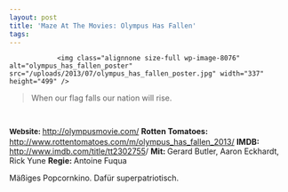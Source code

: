 ```yaml
---
layout: post
title: 'Maze At The Movies: Olympus Has Fallen'
tags:
---
```



                <img class="alignnone size-full wp-image-8076" alt="olympus_has_fallen_poster" src="/uploads/2013/07/olympus_has_fallen_poster.jpg" width="337" height="499" />
<blockquote>When our flag falls our nation will rise.</blockquote>
<img class="alignnone size-full wp-image-5898" style="font-size: 13px; line-height: 19px;" title="movie_review_3stars" alt="" src="/uploads/2010/02/movie_review_3stars.png" width="75" height="15" />
<p><strong style="font-size: 13px; line-height: 19px;"></strong></p>
<p><strong style="font-size: 13px; line-height: 19px;">Website: </strong><a href="http://olympusmovie.com/"><a href="http://olympusmovie.com/">http://olympusmovie.com/</a></a>
<strong>Rotten Tomatoes: </strong><a href="http://www.rottentomatoes.com/m/olympus_has_fallen_2013/"><a href="http://www.rottentomatoes.com/m/olympus_has_fallen_2013/">http://www.rottentomatoes.com/m/olympus_has_fallen_2013/</a></a>
<strong>IMDB: </strong><a href="http://www.imdb.com/title/tt2302755"><a href="http://www.imdb.com/title/tt2302755">http://www.imdb.com/title/tt2302755</a></a>/
<strong>Mit: </strong>Gerard Butler, Aaron Eckhardt, Rick Yune
<strong>Regie: </strong>Antoine Fuqua</p>
<p>Mäßiges Popcornkino. Dafür superpatriotisch.</p>
